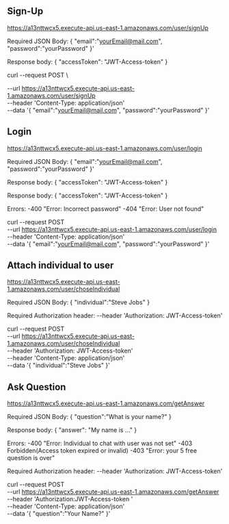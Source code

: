 ## Sign-Up

https://a13nttwcx5.execute-api.us-east-1.amazonaws.com/user/signUp

Required JSON Body:
{
"email":"yourEmail@mail.com",
"password":"yourPassword"
}'

Response body:
{
"accessToken": "JWT-Access-token"
}

curl --request POST \

--url https://a13nttwcx5.execute-api.us-east-1.amazonaws.com/user/signUp \
--header 'Content-Type: application/json' \
--data '{
"email":"yourEmail@mail.com",
"password":"yourPassword"
}'

## Login

https://a13nttwcx5.execute-api.us-east-1.amazonaws.com/user/login

Required JSON Body:
{
"email":"yourEmail@mail.com",
"password":"yourPassword"
}'

Response body:
{
"accessToken": "JWT-Access-token"
}

Response body:
{
"accessToken": "JWT-Access-token"
}

Errors:
-400 "Error: Incorrect password"
-404 "Error: User not found"

curl --request POST \
 --url https://a13nttwcx5.execute-api.us-east-1.amazonaws.com/user/login \
 --header 'Content-Type: application/json' \
 --data '{
"email":"yourEmail@mail.com",
"password":"yourPassword"
}'

## Attach individual to user

https://a13nttwcx5.execute-api.us-east-1.amazonaws.com/user/choseIndividual

Required JSON Body:
{
"individual":"Steve Jobs"
}

Required Authorization header:
--header 'Authorization: JWT-Access-token'

curl --request POST \
 --url https://a13nttwcx5.execute-api.us-east-1.amazonaws.com/user/choseIndividual \
 --header 'Authorization: JWT-Access-token' \
 --header 'Content-Type: application/json' \
 --data '{
"individual":"Steve Jobs"
}'

## Ask Question

https://a13nttwcx5.execute-api.us-east-1.amazonaws.com/getAnswer

Required JSON Body:
{
"question":"What is your name?"
}

Response body:
{
"answer": "My name is ..."
}

Errors:
-400 "Error: Individual to chat with user was not set"
-403 Forbidden(Access token expired or invalid)
-403 "Error: your 5 free question is over"

Required Authorization header:
--header 'Authorization: JWT-Access-token'

curl --request POST \
 --url https://a13nttwcx5.execute-api.us-east-1.amazonaws.com/getAnswer \
 --header 'Authorization:JWT-Access-token ' \
 --header 'Content-Type: application/json' \
 --data '{
"question":"Your Name?"
}'
